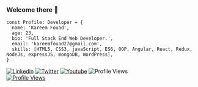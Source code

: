 ### Welcome there 👋

``` JS
const Profile: Developer = {
  name: 'Kareem Fouad',
  age: 23,
  bio: 'Full Stack End Web Developer.',
  email: 'kareemfouad27@gmail.com',
  skills: [HTML5, CSS3, javaScript, ES6, OOP, Angular, React, Redux, NodeJs, expressJS, mongoDB, WordPress],
}
```

[![Linkedin](https://img.shields.io/badge/LinkedIn-0077B5?style=flat&logo=linkedin&logoColor=white)](https://www.linkedin.com/in/kareemwezza/)
[![Twitter](https://img.shields.io/badge/Twitter-1DA1F2?style=flat&logo=twitter&logoColor=white)](https://twitter.com/kareemwezza)
[![Youtube](https://img.shields.io/badge/YouTube-FF0000?style=flat&logo=youtube&logoColor=white)](https://www.youtube.com/Kareemfouad)
![Profile Views](https://visitor-badge.laobi.icu/badge?page_id=kareemwezza)
<br/>
[![Profile Views](https://img.shields.io/badge/People%20Per%20Hour-Hire%20Me-orange?style=for-the-badge&logo=appveyor)](https://pph.me/kfouad27)


<!--
    PeoplePerHour Profile Widget
    The div#pph-hire me is the element
    where the iframe will be inserted.
    You may move this element wherever
    you need to display the widget
-->

<!--
**kareemwezza/kareemwezza** is a ✨ _special_ ✨ repository because its `README.md` (this file) appears on your GitHub profile.

Here are some ideas to get you started:

- 🔭 I’m currently working on ...
- 🌱 I’m currently learning ...
- 👯 I’m looking to collaborate on ...
- 🤔 I’m looking for help with ...
- 💬 Ask me about ...
- 📫 How to reach me: ...
- 😄 Pronouns: ...
- ⚡ Fun fact: ...
-->

